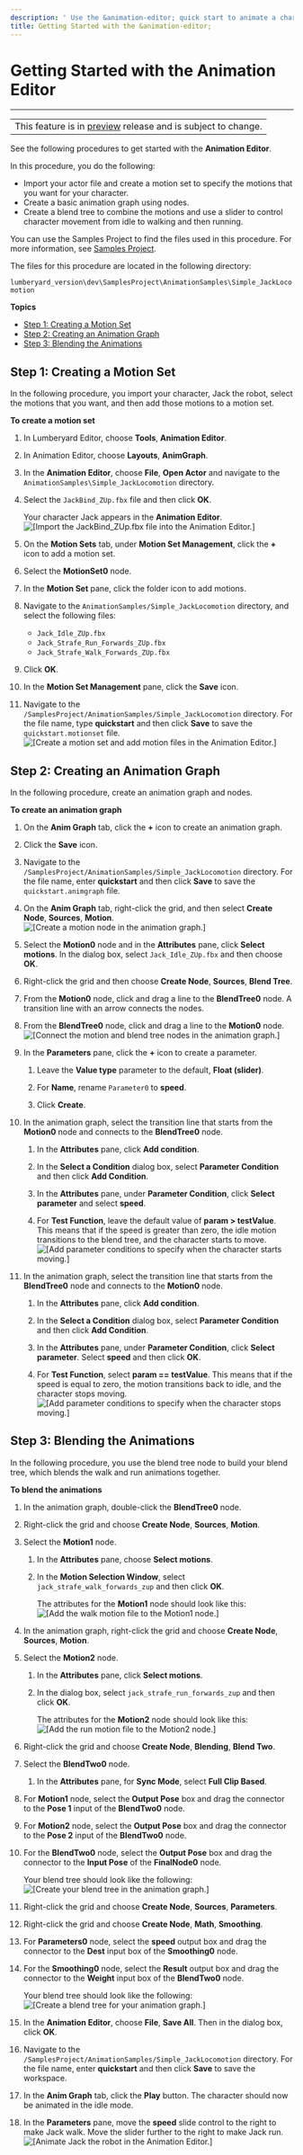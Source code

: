 ```yaml
---
description: ' Use the &animation-editor; quick start to animate a character in &ALYlong;. '
title: Getting Started with the &animation-editor;
---
```

# Getting Started with the Animation Editor<a name="animation-editor-quick-start"></a>


****  

|  | 
| --- |
| This feature is in [preview](https://docs.aws.amazon.com/lumberyard/latest/userguide/ly-glos-chap.html#preview) release and is subject to change\.  | 

See the following procedures to get started with the **Animation Editor**\. 

In this procedure, you do the following:
+ Import your actor file and create a motion set to specify the motions that you want for your character\.
+ Create a basic animation graph using nodes\.
+ Create a blend tree to combine the motions and use a slider to control character movement from idle to walking and then running\.

You can use the Samples Project to find the files used in this procedure\. For more information, see [Samples Project](sample-project-samples.md)\. 

The files for this procedure are located in the following directory: 

`lumberyard_version\dev\SamplesProject\AnimationSamples\Simple_JackLocomotion`

**Topics**
+ [Step 1: Creating a Motion Set](#creating-a-motion-set-with-animation-editor)
+ [Step 2: Creating an Animation Graph](#creating-motion-set-with-animation-editor)
+ [Step 3: Blending the Animations](#creating-a-blend-tree-with-animation-editor)

## Step 1: Creating a Motion Set<a name="creating-a-motion-set-with-animation-editor"></a>

In the following procedure, you import your character, Jack the robot, select the motions that you want, and then add those motions to a motion set\. 

**To create a motion set**

1. In Lumberyard Editor, choose **Tools**, **Animation Editor**\. 

1. In Animation Editor, choose **Layouts**, **AnimGraph**\. 

1. In the **Animation Editor**, choose **File**, **Open Actor** and navigate to the `AnimationSamples\Simple_JackLocomotion` directory\.

1. Select the `JackBind_ZUp.fbx` file and then click **OK**\. 

   Your character Jack appears in the **Animation Editor**\.  
![\[Import the JackBind_ZUp.fbx file into the Animation Editor.\]](/images/userguide/actor-animation/animationeditorquickstart/animation-editor-quick-start-jack-idle.png)

1. On the **Motion Sets** tab, under **Motion Set Management**, click the **\+** icon to add a motion set\.

1. Select the **MotionSet0** node\.

1. In the **Motion Set** pane, click the folder icon to add motions\.

1. Navigate to the `AnimationSamples/Simple_JackLocomotion` directory, and select the following files:
   + `Jack_Idle_ZUp.fbx`
   + `Jack_Strafe_Run_Forwards_ZUp.fbx`
   + `Jack_Strafe_Walk_Forwards_ZUp.fbx`

1. Click **OK**\.

1. In the **Motion Set Management** pane, click the **Save** icon\.

1. Navigate to the `/SamplesProject/AnimationSamples/Simple_JackLocomotion` directory\. For the file name, type **quickstart** and then click **Save** to save the `quickstart.motionset` file\.  
![\[Create a motion set and add motion files in the Animation Editor.\]](/images/userguide/actor-animation/animationeditorquickstart/animation-editor-quick-start-motion-set.png)

## Step 2: Creating an Animation Graph<a name="creating-motion-set-with-animation-editor"></a>

In the following procedure, create an animation graph and nodes\. 

**To create an animation graph**

1. On the **Anim Graph** tab, click the **\+** icon to create an animation graph\.

1. Click the **Save** icon\. 

1. Navigate to the `/SamplesProject/AnimationSamples/Simple_JackLocomotion` directory\. For the file name, enter **quickstart** and then click **Save** to save the `quickstart.animgraph` file\.

1. On the **Anim Graph** tab, right\-click the grid, and then select **Create Node**, **Sources**, **Motion**\.  
![\[Create a motion node in the animation graph.\]](/images/userguide/actor-animation/animationeditorquickstart/animation-editor-quick-start-anim-graph-node.png)

1. Select the **Motion0** node and in the **Attributes** pane, click **Select motions**\. In the dialog box, select `Jack_Idle_ZUp.fbx` and then choose **OK**\.

1. Right\-click the grid and then choose **Create Node**, **Sources**, **Blend Tree**\.

1. From the **Motion0** node, click and drag a line to the **BlendTree0** node\. A transition line with an arrow connects the nodes\.

1. From the **BlendTree0** node, click and drag a line to the **Motion0** node\.   
![\[Connect the motion and blend tree nodes in the animation graph.\]](/images/userguide/actor-animation/animationeditorquickstart/animation-editor-quick-start-motion-blend-tree-nodes.png)

1. In the **Parameters** pane, click the **\+** icon to create a parameter\.

   1. Leave the **Value type** parameter to the default, **Float \(slider\)**\.

   1. For **Name**, rename `Parameter0` to **speed**\.

   1. Click **Create**\.

1. In the animation graph, select the transition line that starts from the **Motion0** node and connects to the **BlendTree0** node\.

   1. In the **Attributes** pane, click **Add condition**\. 

   1. In the **Select a Condition** dialog box, select **Parameter Condition** and then click **Add Condition**\. 

   1. In the **Attributes** pane, under **Parameter Condition**, click **Select parameter** and select **speed**\. 

   1. For **Test Function**, leave the default value of **param > testValue**\. This means that if the speed is greater than zero, the idle motion transitions to the blend tree, and the character starts to move\.   
![\[Add parameter conditions to specify when the character starts moving.\]](/images/userguide/actor-animation/animationeditorquickstart/animation-editor-quick-start-add-condition.png)

1. In the animation graph, select the transition line that starts from the **BlendTree0** node and connects to the **Motion0** node\. 

   1. In the **Attributes** pane, click **Add condition**\.

   1. In the **Select a Condition** dialog box, select **Parameter Condition** and then click **Add Condition**\.

   1. In the **Attributes** pane, under **Parameter Condition**, click **Select parameter**\. Select **speed** and then click **OK**\.

   1. For **Test Function**, select **param == testValue**\. This means that if the speed is equal to zero, the motion transitions back to idle, and the character stops moving\.  
![\[Add parameter conditions to specify when the character stops moving.\]](/images/userguide/actor-animation/animationeditorquickstart/animation-editor-quick-start-add-condition-02.png)

## Step 3: Blending the Animations<a name="creating-a-blend-tree-with-animation-editor"></a>

In the following procedure, you use the blend tree node to build your blend tree, which blends the walk and run animations together\.

**To blend the animations**

1. In the animation graph, double\-click the **BlendTree0** node\.

1. Right\-click the grid and choose **Create Node**, **Sources**, **Motion**\. 

1. Select the **Motion1** node\. 

   1. In the **Attributes** pane, choose **Select motions**\. 

   1. In the **Motion Selection Window**, select `jack_strafe_walk_forwards_zup` and then click **OK**\.

      The attributes for the **Motion1** node should look like this:  
![\[Add the walk motion file to the Motion1 node.\]](/images/userguide/actor-animation/animationeditorquickstart/animation-editor-quick-start-motion-node-walk.png)

1. In the animation graph, right\-click the grid and choose **Create Node**, **Sources**, **Motion**\. 

1. Select the **Motion2** node\.

   1. In the **Attributes** pane, click **Select motions**\. 

   1. In the dialog box, select `jack_strafe_run_forwards_zup` and then click **OK**\.

      The attributes for the **Motion2** node should look like this:  
![\[Add the run motion file to the Motion2 node.\]](/images/userguide/actor-animation/animationeditorquickstart/animation-editor-quick-start-motion-node-run.png)

1. Right\-click the grid and choose **Create Node**, **Blending**, **Blend Two**\. 

1. Select the **BlendTwo0** node\.

   1. In the **Attributes** pane, for **Sync Mode**, select **Full Clip Based**\.

1. For **Motion1** node, select the **Output Pose** box and drag the connector to the **Pose 1** input of the **BlendTwo0** node\.

1. For **Motion2** node, select the **Output Pose** box and drag the connector to the **Pose 2** input of the **BlendTwo0** node\.

1. For the **BlendTwo0** node, select the **Output Pose** box and drag the connector to the **Input Pose** of the **FinalNode0** node\.

   Your blend tree should look like the following:  
![\[Create your blend tree in the animation graph.\]](/images/userguide/actor-animation/animationeditorquickstart/animation-editor-quick-start-blend-tree-node.png)

1. Right\-click the grid and choose **Create Node**, **Sources**, **Parameters**\.

1. Right\-click the grid and choose **Create Node**, **Math**, **Smoothing**\.

1. For **Parameters0** node, select the **speed** output box and drag the connector to the **Dest** input box of the **Smoothing0** node\.

1. For the **Smoothing0** node, select the **Result** output box and drag the connector to the **Weight** input box of the **BlendTwo0** node\.

   Your blend tree should look like the following:  
![\[Create a blend tree for your animation graph.\]](/images/userguide/actor-animation/animationeditorquickstart/animation-graph-quick-start-blend-tree-final.gif)

1. In the **Animation Editor**, choose **File**, **Save All**\. Then in the dialog box, click **OK**\.

1. Navigate to the `/SamplesProject/AnimationSamples/Simple_JackLocomotion` directory\. For the file name, enter **quickstart** and then click **Save** to save the workspace\.

1. In the **Anim Graph** tab, click the **Play** button\. The character should now be animated in the idle mode\.

1. In the **Parameters** pane, move the **speed** slide control to the right to make Jack walk\. Move the slider further to the right to make Jack run\.   
![\[Animate Jack the robot in the Animation Editor.\]](/images/userguide/actor-animation/animationeditorquickstart/animation-editor-quick-start-jack-running.gif)